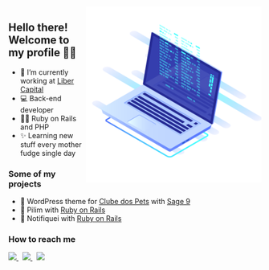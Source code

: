<a href="#" alt="Computer">
    <img align="right" src="https://raw.githubusercontent.com/joseantonnio/joseantonnio/main/images/web-dev.png" width="350px" alt="Computer">
</a>

## Hello there! Welcome to my profile 👋😁

- 🚀 I’m currently working at [Liber Capital](http://libercapital.com.br/)
- 💻 Back-end developer
- 👨‍💻 Ruby on Rails and PHP
- ✨ Learning new stuff every mother fudge single day

### Some of my projects

- 🐶 WordPress theme for [Clube dos Pets](https://clubedospets.com.br/) with [Sage 9](https://roots.io/sage/)
- 🚧 Pilim with [Ruby on Rails](https://rubyonrails.org/)
- 🚧 Notifiquei with [Ruby on Rails](https://rubyonrails.org/)

### How to reach me

<p align="left">
    <a href="https://www.twitter.com/junnykx" alt="Twitter">
        <img src="https://img.shields.io/badge/Twitter-%231DA1F2?style=flat-square&logo=twitter&logoColor=white"/>
    </a>
    &nbsp;
    <a href="https://www.linkedin.com/in/joseantonnio" alt="Linkedin">
        <img src="https://img.shields.io/badge/LinkedIn-%230e76a8?style=flat-square&logo=linkedin&logoColor=white" />
    </a>
    &nbsp;
    <a href="#" alt="Discord">
        <img src="https://img.shields.io/badge/Zé%234581-%237289DA?style=flat-square&logo=discord&logoColor=white" />
    </a>
</p>
